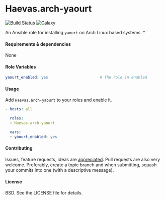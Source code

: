 Haevas.arch-yaourt
===

[![Build Status](http://img.shields.io/travis/Haevas/Haevas.arch-yaourt.svg?style=flat-square)](https://travis-ci.org/Haevas/Haevas.arch-yaourt)
[![Galaxy](http://img.shields.io/badge/galaxy-Haevas.arch-yaourt-blue.svg?style=flat-square)](https://galaxy.ansible.com/list#/roles/5792)

An Ansible role for installing `yaourt` on Arch Linux based systems.
*

#### Requirements & dependencies

None

#### Role Variables

```yaml
yaourt_enabled: yes                       # The role in enabled
```

#### Usage

Add `Haevas.arch-yaourt` to your roles and enable it.

```yaml
- hosts: all

  roles:
  - Haevas.arch-yaourt

  vars:
  - yaourt_enabled: yes
```

#### Contributing

Issues, feature requests, ideas are [appreciated](https://github.com/Haevas/Haevas.arch-yaourt/issues). Pull requests are also very welcome. Preferably, create a topic branch and when submitting, squash your commits into one (with a descriptive message).

#### License

BSD. See the LICENSE file for details.
